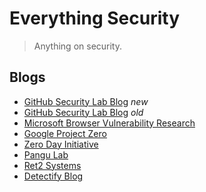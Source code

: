 # Everything Security
> Anything on security.

## Blogs

- [GitHub Security Lab Blog](https://github.blog/tag/github-security-lab/) *new*
- [GitHub Security Lab Blog](https://securitylab.github.com/) *old*
- [Microsoft Browser Vulnerability Research](https://microsoftedge.github.io/edgevr/)
- [Google Project Zero](https://googleprojectzero.blogspot.com/)
- [Zero Day Initiative](https://www.zerodayinitiative.com/blog)
- [Pangu Lab](https://www.pangulab.cn/en/)
- [Ret2 Systems](https://blog.ret2.io/)
- [Detectify Blog](https://blog.detectify.com/) 
